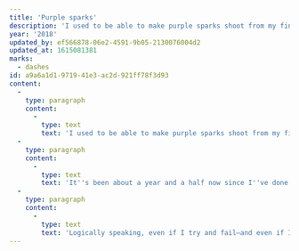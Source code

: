 ```yaml
---
title: 'Purple sparks'
description: 'I used to be able to make purple sparks shoot from my fingertips. I just had to snap my fingers at just the right angle, with just the right force, when the humidity was just right …'
year: '2018'
updated_by: ef566878-06e2-4591-9b05-2130076004d2
updated_at: 1615081381
marks:
  - dashes
id: a9a6a1d1-9719-41e3-ac2d-921ff78f3d93
content:
  -
    type: paragraph
    content:
      -
        type: text
        text: 'I used to be able to make purple sparks shoot from my fingertips. I just had to snap my fingers at just the right angle, with just the right force, when the humidity was just right, when my hair was tied up in a bun in just the right way …'
  -
    type: paragraph
    content:
      -
        type: text
        text: 'It''s been about a year and a half now since I''ve done it. The thought of the sparks has hardly crossed my mind—has avoided it, even—in the intervening time. It is a terrible thing: every so often, there is a day when I know that, should I snap my fingers with care, the sparks ought to come—and if they don''t? I fear that; it would be a revelation to me that the sparks have left me. I think I’m afraid of finding out for certain that I’ve lost the sparks. So long as I forbid myself from attempting it, I am spared the force of this loss.'
  -
    type: paragraph
    content:
      -
        type: text
        text: 'Logically speaking, even if I try and fail—and even if I fail under just the same circumstances under which I used to find success,—that need not mean that I’ve lost my purple sparks permanently. Perhaps there is some other necessary condition that I wasn’t aware of. Or perhaps the sparks will return in their own time. I don''t know whether this logic will persuade me to courage.'
---
```

